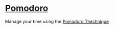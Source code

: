 # [Pomodoro](http://zer0rei.github.io/pomodoro)

Manage your time using the [Pomodoro Thechnique](http://zer0rei.github.io/pomodoro)
